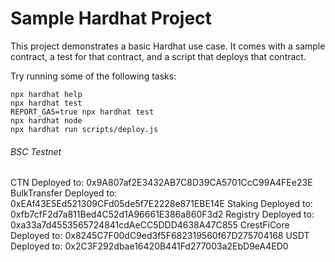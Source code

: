 # Sample Hardhat Project

This project demonstrates a basic Hardhat use case. It comes with a sample contract, a test for that contract, and a script that deploys that contract.

Try running some of the following tasks:

```shell
npx hardhat help
npx hardhat test
REPORT_GAS=true npx hardhat test
npx hardhat node
npx hardhat run scripts/deploy.js
```

###### BSC Testnet
CTN Deployed to:  0x9A807af2E3432AB7C8D39CA5701CcC99A4FEe23E
BulkTransfer Deployed to:  0xEAf43E5Ed521309CFd05de5f7E2228e871EBE14E
Staking Deployed to:  0xfb7cfF2d7a811Bed4C52d1A96661E386a860F3d2
Registry Deployed to:  0xa33a7d4553565724841cdAeCC5DDD4638A47C855
CrestFiCore Deployed to:  0x8245C7F00dC9ed3f5F682319560f67D275704168
USDT Deployed to:  0x2C3F292dbae16420B441Fd277003a2EbD9eA4ED0
